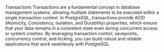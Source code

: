 Transactions
Transactions are a fundamental concept in database management systems, allowing multiple statements to be executed within a single transaction context. In PostgreSQL, transactions provide ACID (Atomicity, Consistency, Isolation, and Durability) properties, which ensure that your data remains in a consistent state even during concurrent access or system crashes. By leveraging transaction control, savepoints, concurrency control, and locking, you can build robust and reliable applications that work seamlessly with PostgreSQL.

